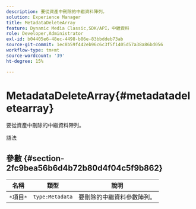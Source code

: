 ```yaml
---
description: 要從資產中刪除的中繼資料陣列。
solution: Experience Manager
title: MetadataDeleteArray
feature: Dynamic Media Classic,SDK/API，中繼資料
role: Developer,Administrator
exl-id: b04405e6-48ec-4498-b86e-83bbddeb73ab
source-git-commit: 1ec8b59f442eb96c6c3f5f1405d57a38a86bd056
workflow-type: tm+mt
source-wordcount: '39'
ht-degree: 15%

---
```


# MetadataDeleteArray{#metadatadeletearray}

要從資產中刪除的中繼資料陣列。

語法

## 參數 {#section-2fc9bea56b6d4b72b80d4f04c5f9b862}

| 名稱 | 類型 | 說明 |
|---|---|---|
| `*`項目`*` | `type:Metadata` | 要刪除的中繼資料參數陣列。 |
